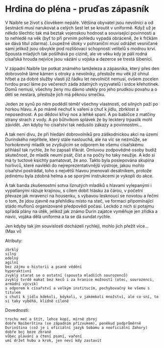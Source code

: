 # Hrdina do pléna - pruďas zápasník

V Naibře se život s člověkem nepáře. Většina obyvatel jsou nevolníci a od šestnácti musí narukovat a celých šest let se kroutit v uniformě. Když už je někdo šlechtic tak má beztak vojenskou hodnost a související povinnosti a to nehledě na věk (byť to při prvním pohledu vypadá obráceně, že k frčkám se dává titul zdarma). Loupežné útoky v pohraniční musí odrážet vesničané sami jelikož jsou obvykle pod rozlišovací schopností velitelů s modrou krví.
Spousta mladých tak pošilhává po cizině, ale ve věku kdy je pálí rodná císařská hrouda nejvíce jsou vázáni u vojska a dezerce se trestá šibenicí.

V západní Naibře lze potkat známého lamželeza a zápasníka, který přes den dobrovolně láme kámen s otroky a nevolníky, přestože mu věk již ohnul hřbet a za dobré služby vlasti již řádku let nevolničit nemusí, ovšem zocelen tvrdou prací láme po večerech záda zdatných vyzyvatelů i srdce křehotinek. Domů nemusí, všechny ženy mu dávno utekly pro jeho prudkou povahu a o děti se nestará, přestože jich má pěknou smečku.

Jeden ze synů po něm podědil téměř všechny vlastnosti, od silných paží po horkou hlavu. A po mámě nechuť k vaření a chuť k jídlu, zbrklost a neposednost. A po dědovi křivý nos a lehké spaní. A po babičce z matčiny strany strach z vody. A po bůhvíkom splávek že by leckterý trpaslík mohl závidět. Jen kdyby ho císařství tak nedusilo zákazy a povinnostmi...

A tak není divu, že při hledání dobrovolníků pro záškodnickou akci na území Durinského nepřítele, který stále naslouchá, ale na víc se nezmůže, se horkokrevný mladík se zvyšujícím se odporem ke všemu císařskému přihlásil tak rychle, že ho zapsali třikrát. Omluvou zodpovědné osoby budiž skutečnost, že mladík neumí psát, číst a na počty ho taky neužije. A kdo si má ty tuctové ksichty pamatovat, že ano.
Takto byla poslepována skupina horlivců, které navlékli do nejreprezentativnější výstroje, jakou mohlo císařství postrádat, toho s největší hlavou jmenovali desátníkem, protože jedinému byla zdobná helma a se sporými instrukcemi je vykopli do akce.

A tak banda zkušenostmi sotva líznutých mladíků s hlavami vylepanými i vypatlanými rázuje krajinou, s cílem dobít hlásku za čárou, v početní převaze jak mravenci na housenku, s výbavou lesknoucí se novotou a řečmi o tom, že jdou zjevně na přehlídku místo na steč, ve formaci připomínající stádo muflonů organizované předpovědí počasí. Leckdo z nich si potajmu spřádá plány na útěk, jelikož jak známo Durin zajatce vyměňuje jen zřídka a navíc, vojáka dělá uniforma a ta se dá sundat rychle.

Jen kdyby tak jim souvislosti docházeli rychleji, mohlo jich přežít více... (Max ví)

Atributy:

    zbrklý
    silný
    odolný
    agilní
    bez zájmu o historii a psané vědění
    hyperaktivní
    zvyklý starat se o ostatní (spousta mladších sourozenců)
    zvyklý tvrdě makat bez keců i za hranice možností (otec, sourozenci, armádní výcvik)
    s odporem k císařství a velkým institucím, pochybovačný ke všemu s titulem
    s chutí k jídlu kdekoli, kdykoli, v jakémkoli množství, ale co sní, to si taky vyběhá, klidně cíleně

Dovednosti:

    trochu meč a štít, lehce kopí, mírně zbroj
    dobře Naiberština (se západním přízvukem), poněkud podprůměrně Durinština (což je i oficiální jazyk Sobamu a neoficiální Zahory)
    dobře boj beze zbraně
    vůbec plavání a čtení psaní, vaření
    umí držet hubu a krok, jen neví kdy zastavit